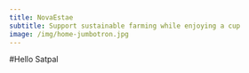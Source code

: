 ```yaml
---
title: NovaEstae
subtitle: Support sustainable farming while enjoying a cup
image: /img/home-jumbotron.jpg
---
```


#Hello Satpal